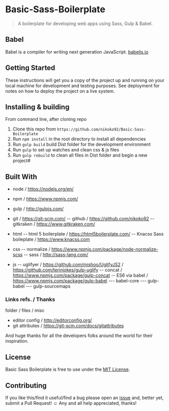 # Basic-Sass-Boilerplate

> A boilerplate for developing web apps using Sass, Gulp & Babel.

## Babel

Babel is a compiler for writing next generation JavaScript. [babeljs.io](https://babeljs.io/)

## Getting Started

These instructions will get you a copy of the project up and running on your local machine for development and testing purposes. See deployment for notes on how to deploy the project on a live system.

## Installing & building

From command line, after cloning repo

1. Clone this repo from `https://github.com/nikoko92/Basic-Sass-Boilerplate`
2. Run `npm install` in the root directory to install all dependencies
3. Run `gulp build`  build Dist folder for the development environment
4. Run `gulp` to set up watches and clean css & js files
5. Run `gulp rebuild` to clean all files in Dist folder and begin a new project#

## Built With

- node												/ https://nodejs.org/en/
- npm												   / https://www.npmjs.com/
- gulp												/ http://gulpjs.com/

- git												   / https://git-scm.com/
-- github											/ https://github.com/nikoko92
-- gitkraken										/ https://www.gitkraken.com/

- html
-- html 5 boilerplate						   / https://html5boilerplate.com/
-- Knacss Sass boileplate                 / https://www.knacss.com

- css
-- normalize										/ https://www.npmjs.com/package/node-normalize-scss
-- sass												/ http://sass-lang.com/

- js
-- uglifyer											/ https://github.com/mishoo/UglifyJS2 / https://github.com/terinjokes/gulp-uglify
-- concat											/ https://www.npmjs.com/package/gulp-concat
-- ES6 via babel                  			/ https://www.npmjs.com/package/gulp-babel
--- babel-core
--- gulp-babel
--- gulp-sourcemaps

### Links refs. / Thanks
folder / files / misc
- editor config										/ http://editorconfig.org/
- git attributes 									  / https://git-scm.com/docs/gitattributes

And huge thanks for all the developers folks around the world for their inspiration.

## License
Basic Sass Boilerplate is free to use under the [MIT License](http://gomakethings.com/mit/).

## Contributing

If you like this/find it useful/find a bug please open an [issue](https://github.com/nikoko92/Basic-Sass-boilerplate/issues) and, better yet, submit a Pull Request! ☺ Any and all help appreciated, thanks!
